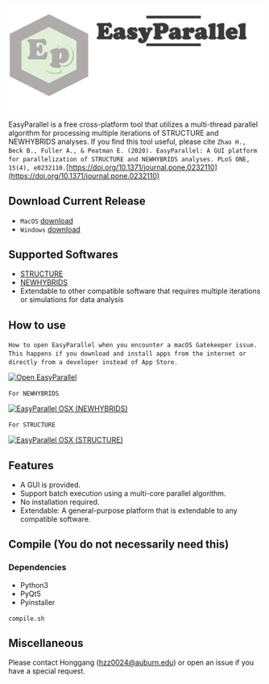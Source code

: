 
![EasyParallel](img1.png)

EasyParallel is a free cross-platform tool that utilizes a multi-thread parallel algorithm for processing multiple iterations of STRUCTURE and NEWHYBRIDS analyses. If you find this tool useful, please cite `Zhao H., Beck B., Fuller A., & Peatman E. (2020). EasyParallel: A GUI platform for parallelization of STRUCTURE and NEWHYBRIDS analyses. PLoS ONE, 15(4), e0232110.`[https://doi.org/10.1371/journal.pone.0232110](https://doi.org/10.1371/journal.pone.0232110)

## Download Current Release
- `MacOS` [download](https://drive.google.com/file/d/1msCMSfDbxzUV9hdpsZ2CZ4fuxQ_abf7d/view?usp=sharing)
- `Windows` [download](https://drive.google.com/file/d/17PW2w0VgMfhFk9qppoosq0gyify52uCp/view?usp=sharing)

## Supported Softwares
 - [STRUCTURE](https://web.stanford.edu/group/pritchardlab/structure_software/release_versions/v2.3.4/html/structure.html)
 - [NEWHYBRIDS](https://github.com/eriqande/newhybrids)
 - Extendable to other compatible software that requires multiple iterations or simulations for data analysis

## How to use

`How to open EasyParallel when you encounter a macOS Gatekeeper issue. This happens if you download and install apps from the internet or directly from a developer instead of App Store.`

[![Open EasyParallel](https://img.youtube.com/vi/rk8NRIea_MQ/0.jpg)](https://www.youtube.com/watch?v=rk8NRIea_MQ "Open EasyParalle")

`For NEWHYBRIDS`

[![EasyParallel OSX (NEWHYBRIDS)](https://img.youtube.com/vi/fvt6QTSmrU0/0.jpg)](https://www.youtube.com/watch?v=fvt6QTSmrU0 "EasyParallel OSX (NEWHYBRIDS)")

`For STRUCTURE`

[![EasyParallel OSX (STRUCTURE)](https://img.youtube.com/vi/bEMs-0ujVkw/0.jpg)](https://www.youtube.com/watch?v=bEMs-0ujVkw "EasyParallel OSX (STRUCTURE)")
 
## Features
 - A GUI is provided. 
 - Support batch execution using a multi-core parallel algorithm.
 - No installation required.
 - Extendable: A general-purpose platform that is extendable to any compatible software.


## Compile (You do not necessarily need this)
  ### Dependencies
   - Python3
   - PyQt5
   - Pyinstaller
  
  ```compile.sh```
## Miscellaneous

 Please contact Honggang (hzz0024@auburn.edu) or open an issue if you have a special request.
      
